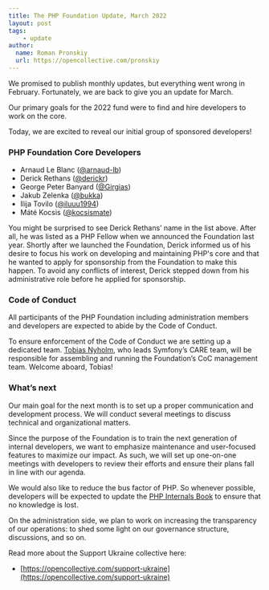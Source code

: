 ```yaml
---
title: The PHP Foundation Update, March 2022
layout: post
tags:
    - update
author:
  name: Roman Pronskiy
  url: https://opencollective.com/pronskiy
---
```

We promised to publish monthly updates, but everything went wrong in February.
Fortunately, we are back to give you an update for March.

Our primary goals for the 2022 fund were to find and hire developers to work on the core.

Today, we are excited to reveal our initial group of sponsored developers!

### PHP Foundation Core Developers

- Arnaud Le Blanc ([@arnaud-lb](https://github.com/arnaud-lb))
- Derick Rethans ([@derickr](https://github.com/derickr))
- George Peter Banyard ([@Girgias](https://github.com/Girgias))
- Jakub Zelenka ([@bukka](https://github.com/bukka))
- Ilija Tovilo ([@iluuu1994](https://github.com/iluuu1994))
- Máté Kocsis ([@kocsismate](https://github.com/kocsismate))

You might be surprised to see Derick Rethans’ name in the list above.
After all, he was listed as a PHP Fellow when we announced the Foundation last year.
Shortly after we launched the Foundation, Derick informed us of his desire to focus his work on developing and maintaining PHP's core and that he wanted to apply for sponsorship from the Foundation to make this happen.
To avoid any conflicts of interest, Derick stepped down from his administrative role before he applied for sponsorship.

### Code of Conduct

All participants of the PHP Foundation including administration members and developers are expected to abide by the Code of Conduct.

To ensure enforcement of the Code of Conduct we are setting up a dedicated team.
[Tobias Nyholm](https://github.com/Nyholm), who leads Symfony’s CARE team, will be responsible for assembling and running the Foundation’s CoC management team.
Welcome aboard, Tobias!

### What’s next

Our main goal for the next month is to set up a proper communication and development process.
We will conduct several meetings to discuss technical and organizational matters.

Since the purpose of the Foundation is to train the next generation of internal developers, we want to emphasize maintenance and user-focused features to maximize our impact.
As such, we will set up one-on-one meetings with developers to review their efforts and ensure their plans fall in line with our agenda.

We would also like to reduce the bus factor of PHP.
So whenever possible, developers will be expected to update the [PHP Internals Book](https://www.phpinternalsbook.com/) to ensure that no knowledge is lost.

On the administration side, we plan to work on increasing the transparency of our operations: to shed some light on our governance structure, discussions, and so on.


Read more about the Support Ukraine collective here:

- [https://opencollective.com/support-ukraine](https://opencollective.com/support-ukraine)
